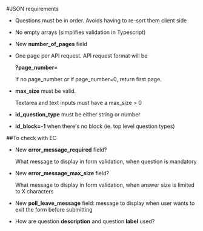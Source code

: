#JSON requirements

* Questions must be in order. Avoids having to re-sort them client side

* No empty arrays (simplifies validation in Typescript)

* New **number_of_pages** field

* One page per API request. API request format will be 

  **?page_number=**

  If no page_number or if page_number=0, return first page.

* **max_size** must be valid. 

  Textarea and text inputs must have a max_size > 0
  
* **id_question_type** must be either string or number

* **id_block=-1** when there's no block (ie. top level question types)

##To check with EC

* New **error_message_required** field?
  
  What message to display in form validation, when question is mandatory

* New **error_message_max_size** field?
 
  What message to display in form validation, when answer size is limited to X characters

* New **poll_leave_message** field: message to display when user wants to exit the form before submitting

* How are question **description** and question **label** used?
